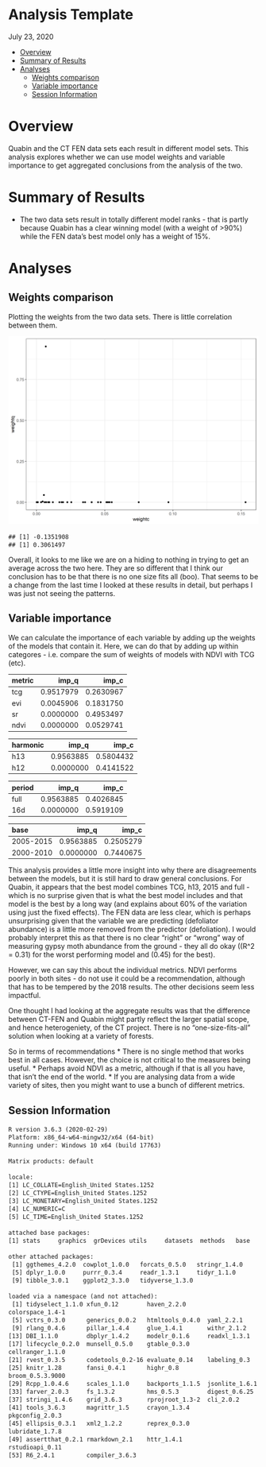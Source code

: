 Analysis Template
================
July 23, 2020

  - [Overview](#overview)
  - [Summary of Results](#summary-of-results)
  - [Analyses](#analyses)
      - [Weights comparison](#weights-comparison)
      - [Variable importance](#variable-importance)
      - [Session Information](#session-information)

# Overview

Quabin and the CT FEN data sets each result in different model sets.
This analysis explores whether we can use model weights and variable
importance to get aggregated conclusions from the analysis of the two.

# Summary of Results

  - The two data sets result in totally different model ranks - that is
    partly because Quabin has a clear winning model (with a weight of
    \>90%) while the FEN data’s best model only has a weight of 15%.

# Analyses

## Weights comparison

Plotting the weights from the two data sets. There is little correlation
between them.

![](AIC_weights_files/figure-gfm/quab_ct17_wtcomp-1.png)<!-- -->

    ## [1] -0.1351908
    ## [1] 0.3061497

Overall, it looks to me like we are on a hiding to nothing in trying to
get an average across the two here. They are so different that I think
our conclusion has to be that there is no one size fits all (boo). That
seems to be a change from the last time I looked at these results in
detail, but perhaps I was just not seeing the patterns.

## Variable importance

We can calculate the importance of each variable by adding up the
weights of the models that contain it. Here, we can do that by adding up
within categores - i.e. compare the sum of weights of models with NDVI
with TCG (etc).

| metric |    imp\_q |    imp\_c |
| :----- | --------: | --------: |
| tcg    | 0.9517979 | 0.2630967 |
| evi    | 0.0045906 | 0.1831750 |
| sr     | 0.0000000 | 0.4953497 |
| ndvi   | 0.0000000 | 0.0529741 |

| harmonic |    imp\_q |    imp\_c |
| :------- | --------: | --------: |
| h13      | 0.9563885 | 0.5804432 |
| h12      | 0.0000000 | 0.4141522 |

| period |    imp\_q |    imp\_c |
| :----- | --------: | --------: |
| full   | 0.9563885 | 0.4026845 |
| 16d    | 0.0000000 | 0.5919109 |

| base      |    imp\_q |    imp\_c |
| :-------- | --------: | --------: |
| 2005-2015 | 0.9563885 | 0.2505279 |
| 2000-2010 | 0.0000000 | 0.7440675 |

This analysis provides a little more insight into why there are
disagreements between the models, but it is still hard to draw general
conclusions. For Quabin, it appears that the best model combines TCG,
h13, 2015 and full - which is no surprise given that is what the best
model includes and that model is the best by a long way (and explains
about 60% of the variation using just the fixed effects). The FEN data
are less clear, which is perhaps unsurprising given that the variable we
are predicting (defoliator abundance) is a little more removed from the
predictor (defoliation). I would probably interpret this as that there
is no clear “right” or “wrong” way of measuring gypsy moth abundance
from the ground - they all do okay (\(R^2 = 0.31\) for the worst
performing model and \(0.45\) for the best).

However, we can say this about the individual metrics. NDVI performs
poorly in both sites - do not use it could be a recommendation, although
that has to be tempered by the 2018 results. The other decisions seem
less impactful.

One thought I had looking at the aggregate results was that the
difference between CT-FEN and Quabin might partly reflect the larger
spatial scope, and hence heterogeniety, of the CT project. There is no
“one-size-fits-all” solution when looking at a variety of forests.

So in terms of recommendations \* There is no single method that works
best in all cases. However, the choice is not critical to the measures
being useful. \* Perhaps avoid NDVI as a metric, although if that is all
you have, that isn’t the end of the world. \* If you are analysing data
from a wide variety of sites, then you might want to use a bunch of
different metrics.

## Session Information

``` 
R version 3.6.3 (2020-02-29)
Platform: x86_64-w64-mingw32/x64 (64-bit)
Running under: Windows 10 x64 (build 17763)

Matrix products: default

locale:
[1] LC_COLLATE=English_United States.1252 
[2] LC_CTYPE=English_United States.1252   
[3] LC_MONETARY=English_United States.1252
[4] LC_NUMERIC=C                          
[5] LC_TIME=English_United States.1252    

attached base packages:
[1] stats     graphics  grDevices utils     datasets  methods   base     

other attached packages:
 [1] ggthemes_4.2.0  cowplot_1.0.0   forcats_0.5.0   stringr_1.4.0  
 [5] dplyr_1.0.0     purrr_0.3.4     readr_1.3.1     tidyr_1.1.0    
 [9] tibble_3.0.1    ggplot2_3.3.0   tidyverse_1.3.0

loaded via a namespace (and not attached):
 [1] tidyselect_1.1.0 xfun_0.12        haven_2.2.0      colorspace_1.4-1
 [5] vctrs_0.3.0      generics_0.0.2   htmltools_0.4.0  yaml_2.2.1      
 [9] rlang_0.4.6      pillar_1.4.4     glue_1.4.1       withr_2.1.2     
[13] DBI_1.1.0        dbplyr_1.4.2     modelr_0.1.6     readxl_1.3.1    
[17] lifecycle_0.2.0  munsell_0.5.0    gtable_0.3.0     cellranger_1.1.0
[21] rvest_0.3.5      codetools_0.2-16 evaluate_0.14    labeling_0.3    
[25] knitr_1.28       fansi_0.4.1      highr_0.8        broom_0.5.3.9000
[29] Rcpp_1.0.4.6     scales_1.1.0     backports_1.1.5  jsonlite_1.6.1  
[33] farver_2.0.3     fs_1.3.2         hms_0.5.3        digest_0.6.25   
[37] stringi_1.4.6    grid_3.6.3       rprojroot_1.3-2  cli_2.0.2       
[41] tools_3.6.3      magrittr_1.5     crayon_1.3.4     pkgconfig_2.0.3 
[45] ellipsis_0.3.1   xml2_1.2.2       reprex_0.3.0     lubridate_1.7.8 
[49] assertthat_0.2.1 rmarkdown_2.1    httr_1.4.1       rstudioapi_0.11 
[53] R6_2.4.1         compiler_3.6.3  
```
